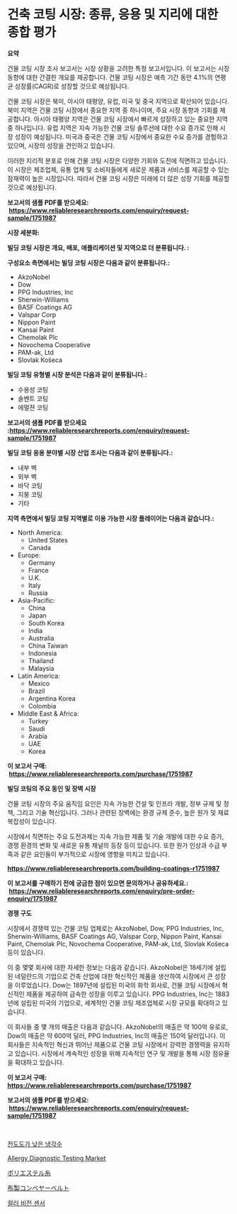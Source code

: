 <p><h1>건축 코팅 시장: 종류, 응용 및 지리에 대한 종합 평가</h1></p><p><strong>요약</strong></p>
<p><p>건물 코팅 시장 조사 보고서는 시장 상황을 고려한 특정 보고서입니다. 이 보고서는 시장 동향에 대한 간결한 개요를 제공합니다. 건물 코팅 시장은 예측 기간 동안 4.1%의 연평균 성장률(CAGR)로 성장할 것으로 예상됩니다.</p><p>건물 코팅 시장은 북미, 아시아 태평양, 유럽, 미국 및 중국 지역으로 확산되어 있습니다. 북미 지역은 건물 코팅 시장에서 중요한 지역 중 하나이며, 주요 시장 동향과 기회를 제공합니다. 아시아 태평양 지역은 건물 코팅 시장에서 빠르게 성장하고 있는 중요한 지역 중 하나입니다. 유럽 지역은 지속 가능한 건물 코팅 솔루션에 대한 수요 증가로 인해 시장 성장이 예상됩니다. 미국과 중국은 건물 코팅 시장에서 중요한 수요 증가를 경험하고 있으며, 시장의 성장을 견인하고 있습니다.</p><p>이러한 지리적 분포로 인해 건물 코팅 시장은 다양한 기회와 도전에 직면하고 있습니다. 이 시장은 제조업체, 유통 업체 및 소비자들에게 새로운 제품과 서비스를 제공할 수 있는 잠재력이 높은 시장입니다. 따라서 건물 코팅 시장은 미래에 더 많은 성장 기회를 제공할 것으로 예상됩니다.</p></p>
<p><strong>보고서의 샘플 PDF를 받으세요: &nbsp;<a href="https://www.reliableresearchreports.com/enquiry/request-sample/1751987">https://www.reliableresearchreports.com/enquiry/request-sample/1751987</a></strong></p>
<p><strong>시장 세분화:</strong></p>
<p><strong> 빌딩 코팅 시장은 개요, 배포, 애플리케이션 및 지역으로 더 분류됩니다. :</strong></p>
<p><strong>구성요소 측면에서는 빌딩 코팅 시장은 다음과 같이 분류됩니다.:</strong></p>
<p><ul><li>AkzoNobel</li><li>Dow</li><li>PPG Industries, Inc</li><li>Sherwin-Williams</li><li>BASF Coatings AG</li><li>Valspar Corp</li><li>Nippon Paint</li><li>Kansai Paint</li><li>Chemolak Plc</li><li>Novochema Cooperative</li><li>PAM-ak, Ltd</li><li>Slovlak Košeca</li></ul></p>
<p><strong> 빌딩 코팅 유형별 시장 분석은 다음과 같이 분류됩니다.:</strong></p>
<p><ul><li>수용성 코팅</li><li>솔벤트 코팅</li><li>에멀젼 코팅</li></ul></p>
<p><strong>보고서의 샘플 PDF를 받으세요 :<a href="https://www.reliableresearchreports.com/enquiry/request-sample/1751987">https://www.reliableresearchreports.com/enquiry/request-sample/1751987</a></strong></p>
<p><strong> 빌딩 코팅 응용 분야별 시장 산업 조사는 다음과 같이 분류됩니다.:</strong></p>
<p><ul><li>내부 벽</li><li>외부 벽</li><li>바닥 코팅</li><li>지붕 코팅</li><li>기타</li></ul></p>
<p><strong>지역 측면에서 빌딩 코팅 지역별로 이용 가능한 시장 플레이어는 다음과 같습니다.:</strong></p>
<p><ul>
    <li>
        North America:
        <ul>
            <li>United States</li>
            <li>Canada</li>
        </ul>
    </li>
    <li>
        Europe:
        <ul>
            <li>Germany</li>
            <li>France</li>
            <li>U.K.</li>
            <li>Italy</li>
            <li>Russia</li>
        </ul>
    </li>
    <li>
        Asia-Pacific:
        <ul>
            <li>China</li>
            <li>Japan</li>
            <li>South Korea</li>
            <li>India</li>
            <li>Australia</li>
            <li>China Taiwan</li>
            <li>Indonesia</li>
            <li>Thailand</li>
            <li>Malaysia</li>
        </ul>
    </li>
    <li>
        Latin America:
        <ul>
            <li>Mexico</li>
            <li>Brazil</li>
            <li>Argentina Korea</li>
            <li>Colombia</li>
        </ul>
    </li>
    <li>
        Middle East & Africa:
        <ul>
            <li>Turkey</li>
            <li>Saudi</li>
            <li>Arabia</li>
            <li>UAE</li>
            <li>Korea</li>
        </ul>
    </li>
    </ul></p>
<p><strong>이 보고서 구매: &nbsp;<a href="https://www.reliableresearchreports.com/purchase/1751987">https://www.reliableresearchreports.com/purchase/1751987</a></strong></p>
<p><strong>빌딩 코팅의 주요 동인 및 장벽 시장</strong></p>
<p><p>건물 코팅 시장의 주요 움직임 요인은 지속 가능한 건설 및 인프라 개발, 정부 규제 및 정책, 그리고 기술 혁신입니다. 그러나 관련된 장벽에는 환경 규제 준수, 높은 원가 및 재료 복잡성이 있습니다. </p><p>시장에서 직면하는 주요 도전과제는 지속 가능한 제품 및 기술 개발에 대한 수요 증가, 경쟁 환경의 변화 및 새로운 유통 채널의 등장 등이 있습니다. 또한 원가 인상과 수급 부족과 같은 요인들이 부가적으로 시장에 영향을 미치고 있습니다.</p></p>
<p><strong><a href="https://www.reliableresearchreports.com/building-coatings-r1751987">https://www.reliableresearchreports.com/building-coatings-r1751987</a></strong></p>
<p><strong>이 보고서를 구매하기 전에 궁금한 점이 있으면 문의하거나 공유하세요.: &nbsp;<a href="https://www.reliableresearchreports.com/enquiry/pre-order-enquiry/1751987">https://www.reliableresearchreports.com/enquiry/pre-order-enquiry/1751987</a></strong></p>
<p><strong>경쟁 구도</strong></p>
<p><p>시장에서 경쟁력 있는 건물 코팅 업체로는 AkzoNobel, Dow, PPG Industries, Inc, Sherwin-Williams, BASF Coatings AG, Valspar Corp, Nippon Paint, Kansai Paint, Chemolak Plc, Novochema Cooperative, PAM-ak, Ltd, Slovlak Košeca 등이 있습니다.</p><p>이 중 몇몇 회사에 대한 자세한 정보는 다음과 같습니다. AkzoNobel은 18세기에 설립된 네덜란드의 기업으로 건축 산업에 대한 혁신적인 제품을 생산하여 시장에서 큰 성장을 이루었습니다. Dow는 1897년에 설립된 미국의 화학 회사로, 건물 코팅 시장에서 혁신적인 제품을 제공하여 급속한 성장을 이루고 있습니다. PPG Industries, Inc는 1883년에 설립된 미국의 기업으로, 세계적인 건물 코팅 제조업체로 시장 규모를 확대하고 있습니다.</p><p>이 회사들 중 몇 개의 매출은 다음과 같습니다. AkzoNobel의 매출은 약 100억 유로로, Dow의 매출은 약 600억 달러, PPG Industries, Inc의 매출은 150억 달러입니다. 이 회사들은 지속적인 혁신과 뛰어난 제품으로 건물 코팅 시장에서 강력한 경쟁력을 유지하고 있습니다. 시장에서 계속적인 성장을 위해 지속적인 연구 및 개발을 통해 시장 점유율을 확대하고 있습니다.</p></p>
<p><strong>이 보고서 구매: &nbsp; <a href="https://www.reliableresearchreports.com/purchase/1751987">https://www.reliableresearchreports.com/purchase/1751987</a></strong></p>
<p><strong>보고서의 샘플 PDF를 받으세요: &nbsp;<a href="https://www.reliableresearchreports.com/enquiry/request-sample/1751987">https://www.reliableresearchreports.com/enquiry/request-sample/1751987</a></strong><strong></strong></p>
<p>&nbsp;</p>
<p><p><a href="https://medium.com/@ronnyreilly2022/%EC%A0%80%EC%A0%84%EB%8F%84-%EB%83%89%EA%B0%81%EC%88%98-%EC%8B%9C%EC%9E%A5-%EC%A0%90%EC%9C%A0%EC%9C%A8-%EC%A7%84%ED%99%94-%EB%B0%8F-%EC%8B%9C%EC%9E%A5-%EC%84%B1%EC%9E%A5-%ED%8A%B8%EB%A0%8C%EB%93%9C-2024%EB%85%84-2031%EB%85%84-3eca3306da86">전도도가 낮은 냉각수</a></p><p><a href="https://github.com/WillieWoodard/Market-Research-Report-List-4/blob/main/allergy-diagnostic-testing-market.md">Allergy Diagnostic Testing Market</a></p><p><a href="https://medium.com/@josephee58/%E3%83%9D%E3%83%AA%E3%82%A8%E3%82%B9%E3%83%86%E3%83%AB%E7%B3%B8%E5%B8%82%E5%A0%B4%E3%83%A1%E3%83%88%E3%83%AA%E3%82%AF%E3%82%B9%E3%82%92%E8%A7%A3%E8%AA%AD%E3%81%99%E3%82%8B-%E5%B8%82%E5%A0%B4%E3%82%B7%E3%82%A7%E3%82%A2-%E3%83%88%E3%83%AC%E3%83%B3%E3%83%89-%E6%88%90%E9%95%B7%E3%83%91%E3%82%BF%E3%83%BC%E3%83%B3-5cc43cf2b240">ポリエステル糸</a></p><p><a href="https://medium.com/@slbola/%E3%83%95%E3%82%A1%E3%83%96%E3%83%AA%E3%83%83%E3%82%AF%E3%82%B3%E3%83%B3%E3%83%99%E3%83%A4%E3%83%BC%E3%83%99%E3%83%AB%E3%83%88%E5%B8%82%E5%A0%B4%E3%81%AF-%E3%82%B7%E3%82%A7%E3%82%A2-%E3%82%B5%E3%82%A4%E3%82%BA-%E3%81%8A%E3%82%88%E3%81%B32031%E5%B9%B4%E3%81%BE%E3%81%A7%E3%81%AE%E4%BA%88%E6%B8%AC%E3%81%AB%E7%84%A6%E7%82%B9%E3%82%92%E5%BD%93%E3%81%A6%E3%81%A6%E3%81%84%E3%81%BE%E3%81%99-d03dbafd09f6">布製コンベヤーベルト</a></p><p><a href="https://medium.com/@jordybecker/%EB%94%94%EC%BD%94%EB%94%A9-%EC%83%89%EC%83%81-%EC%9D%B8%EC%8B%9D-%EC%84%BC%EC%84%9C-%EC%8B%9C%EC%9E%A5-%EC%A7%80%ED%91%9C-%EC%8B%9C%EC%9E%A5-%EC%A0%90%EC%9C%A0%EC%9C%A8-%ED%8A%B8%EB%A0%8C%EB%93%9C-%EB%B0%8F-%EC%84%B1%EC%9E%A5-%ED%8C%A8%ED%84%B4-4a096c61bf51">컬러 비전 센서</a></p></p>